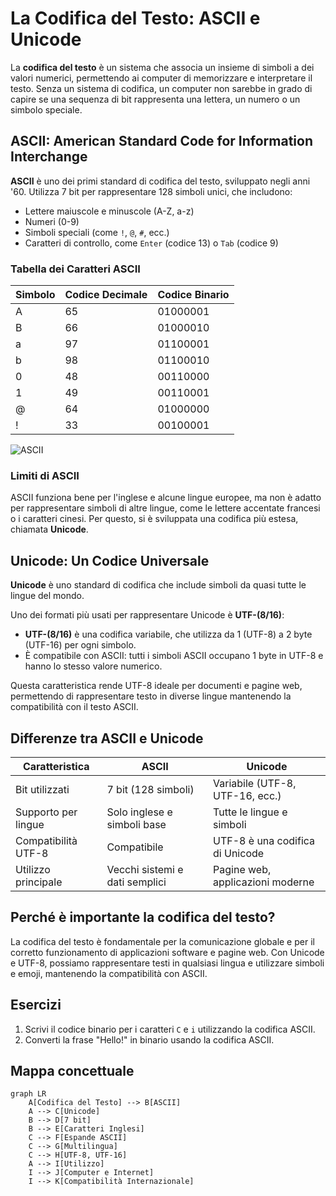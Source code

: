 # La Codifica del Testo: ASCII e Unicode

La **codifica del testo** è un sistema che associa un insieme di simboli a dei valori numerici, permettendo ai computer di memorizzare e interpretare il testo. Senza un sistema di codifica, un computer non sarebbe in grado di capire se una sequenza di bit rappresenta una lettera, un numero o un simbolo speciale.

## ASCII: American Standard Code for Information Interchange

**ASCII** è uno dei primi standard di codifica del testo, sviluppato negli anni '60. Utilizza 7 bit per rappresentare 128 simboli unici, che includono:

- Lettere maiuscole e minuscole (A-Z, a-z)
- Numeri (0-9)
- Simboli speciali (come `!`, `@`, `#`, ecc.)
- Caratteri di controllo, come `Enter` (codice 13) o `Tab` (codice 9)

### Tabella dei Caratteri ASCII

| Simbolo | Codice Decimale | Codice Binario |
|---------|------------------|----------------|
| A       | 65               | 01000001       |
| B       | 66               | 01000010       |
| a       | 97               | 01100001       |
| b       | 98               | 01100010       |
| 0       | 48               | 00110000       |
| 1       | 49               | 00110001       |
| @       | 64               | 01000000       |
| !       | 33               | 00100001       |


![ASCII](https://upload.wikimedia.org/wikipedia/commons/d/dd/ASCII-Table.svg)

### Limiti di ASCII

ASCII funziona bene per l'inglese e alcune lingue europee, ma non è adatto per rappresentare simboli di altre lingue, come le lettere accentate francesi o i caratteri cinesi. Per questo, si è sviluppata una codifica più estesa, chiamata **Unicode**.

## Unicode: Un Codice Universale

**Unicode** è uno standard di codifica che include simboli da quasi tutte le lingue del mondo. 

Uno dei formati più usati per rappresentare Unicode è **UTF-(8/16)**:

* **UTF-(8/16)** è una codifica variabile, che utilizza da 1 (UTF-8) a 2 byte (UTF-16) per ogni simbolo.
* È compatibile con ASCII: tutti i simboli ASCII occupano 1 byte in UTF-8 e hanno lo stesso valore numerico.

Questa caratteristica rende UTF-8 ideale per documenti e pagine web, permettendo di rappresentare testo in diverse lingue mantenendo la compatibilità con il testo ASCII.

## Differenze tra ASCII e Unicode

| Caratteristica        | ASCII                                | Unicode                         |
|-----------------------|--------------------------------------|---------------------------------|
| Bit utilizzati        | 7 bit (128 simboli)                 | Variabile (UTF-8, UTF-16, ecc.) |
| Supporto per lingue   | Solo inglese e simboli base         | Tutte le lingue e simboli       |
| Compatibilità UTF-8   | Compatibile                         | UTF-8 è una codifica di Unicode |
| Utilizzo principale   | Vecchi sistemi e dati semplici      | Pagine web, applicazioni moderne|

## Perché è importante la codifica del testo?

La codifica del testo è fondamentale per la comunicazione globale e per il corretto funzionamento di applicazioni software e pagine web. Con Unicode e UTF-8, possiamo rappresentare testi in qualsiasi lingua e utilizzare simboli e emoji, mantenendo la compatibilità con ASCII.

## Esercizi

1. Scrivi il codice binario per i caratteri `C` e `i` utilizzando la codifica ASCII.
2. Converti la frase "Hello!" in binario usando la codifica ASCII.

## Mappa concettuale

```mermaid
graph LR
    A[Codifica del Testo] --> B[ASCII]
    A --> C[Unicode]
    B --> D[7 bit]
    B --> E[Caratteri Inglesi]
    C --> F[Espande ASCII]
    C --> G[Multilingua]
    C --> H[UTF-8, UTF-16]
    A --> I[Utilizzo]
    I --> J[Computer e Internet]
    I --> K[Compatibilità Internazionale]
```
